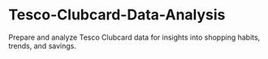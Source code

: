 # Tesco-Clubcard-Data-Analysis
 Prepare and analyze Tesco Clubcard data for insights into shopping habits, trends, and savings.
